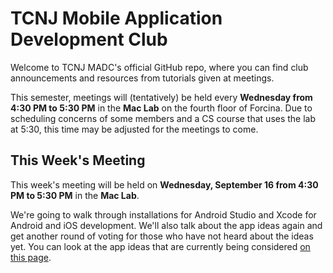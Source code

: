 # TCNJ Mobile Application Development Club

Welcome to TCNJ MADC's official GitHub repo, where you can find club announcements and resources from tutorials given at meetings.

This semester, meetings will (tentatively) be held every **Wednesday from 4:30 PM to 5:30 PM** in the **Mac Lab** on the fourth floor of Forcina. Due to scheduling concerns of some members and a CS course that uses the lab at 5:30, this time may be adjusted for the meetings to come.

## This Week's Meeting

This week's meeting will be held on **Wednesday, September 16 from 4:30 PM to 5:30 PM** in the **Mac Lab**.

We're going to walk through installations for Android Studio and Xcode for Android and iOS development. We'll also talk about the app ideas again and get another round of voting for those who have not heard about the ideas yet. You can look at the app ideas that are currently being considered [on this page](https://github.com/bgottlob/tcnj-madc-resources/blob/master/app-ideas.md).
